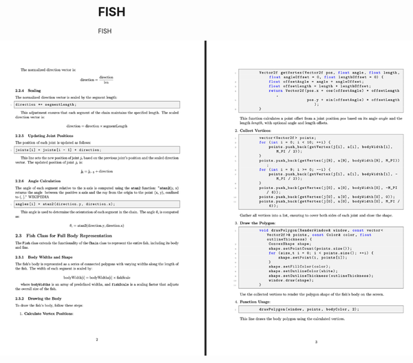 # FISH
FISH

<div style="display: flex; justify-content: center;">
    <img src="docImages/page_1.png">
    <img src="docImages/page_2.png">
     <img src="docImages/page_3.png">
    <img src="docImages/page_4.png">
    
</div>
